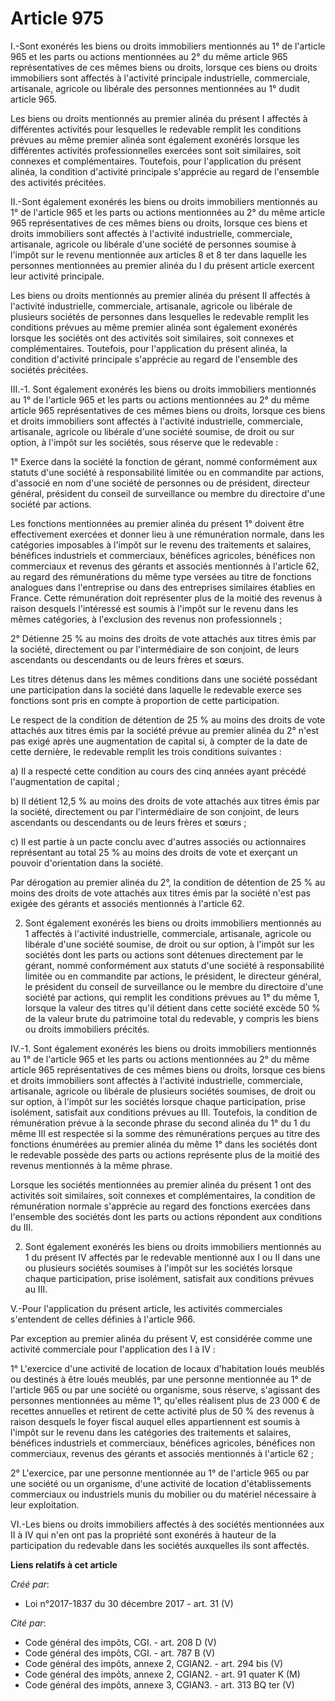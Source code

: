 # Article 975

I.-Sont exonérés les biens ou droits immobiliers mentionnés au 1° de l'article 965 et les parts ou actions mentionnées au 2°
du même article 965 représentatives de ces mêmes biens ou droits, lorsque ces biens ou droits immobiliers sont affectés à
l'activité principale industrielle, commerciale, artisanale, agricole ou libérale des personnes mentionnées au 1° dudit
article 965.

Les biens ou droits mentionnés au premier alinéa du présent I affectés à différentes activités pour lesquelles le redevable
remplit les conditions prévues au même premier alinéa sont également exonérés lorsque les différentes activités
professionnelles exercées sont soit similaires, soit connexes et complémentaires. Toutefois, pour l'application du présent
alinéa, la condition d'activité principale s'apprécie au regard de l'ensemble des activités précitées.

II.-Sont également exonérés les biens ou droits immobiliers mentionnés au 1° de l'article 965 et les parts ou actions
mentionnées au 2° du même article 965 représentatives de ces mêmes biens ou droits, lorsque ces biens et droits immobiliers
sont affectés à l'activité industrielle, commerciale, artisanale, agricole ou libérale d'une société de personnes soumise à
l'impôt sur le revenu mentionnée aux articles 8 et 8 ter dans laquelle les personnes mentionnées au premier alinéa du I du
présent article exercent leur activité principale.

Les biens ou droits mentionnés au premier alinéa du présent II affectés à l'activité industrielle, commerciale, artisanale,
agricole ou libérale de plusieurs sociétés de personnes dans lesquelles le redevable remplit les conditions prévues au même
premier alinéa sont également exonérés lorsque les sociétés ont des activités soit similaires, soit connexes et
complémentaires. Toutefois, pour l'application du présent alinéa, la condition d'activité principale s'apprécie au regard de
l'ensemble des sociétés précitées.

III.-1. Sont également exonérés les biens ou droits immobiliers mentionnés au 1° de l'article 965 et les parts ou actions
mentionnées au 2° du même article 965 représentatives de ces mêmes biens ou droits, lorsque ces biens et droits immobiliers
sont affectés à l'activité industrielle, commerciale, artisanale, agricole ou libérale d'une société soumise, de droit ou sur
option, à l'impôt sur les sociétés, sous réserve que le redevable :

1° Exerce dans la société la fonction de gérant, nommé conformément aux statuts d'une société à responsabilité limitée ou en
commandite par actions, d'associé en nom d'une société de personnes ou de président, directeur général, président du conseil
de surveillance ou membre du directoire d'une société par actions.

Les fonctions mentionnées au premier alinéa du présent 1° doivent être effectivement exercées et donner lieu à une
rémunération normale, dans les catégories imposables à l'impôt sur le revenu des traitements et salaires, bénéfices
industriels et commerciaux, bénéfices agricoles, bénéfices non commerciaux et revenus des gérants et associés mentionnés à
l'article 62, au regard des rémunérations du même type versées au titre de fonctions analogues dans l'entreprise ou dans des
entreprises similaires établies en France. Cette rémunération doit représenter plus de la moitié des revenus à raison
desquels l'intéressé est soumis à l'impôt sur le revenu dans les mêmes catégories, à l'exclusion des revenus non
professionnels ;

2° Détienne 25 % au moins des droits de vote attachés aux titres émis par la société, directement ou par l'intermédiaire de
son conjoint, de leurs ascendants ou descendants ou de leurs frères et sœurs.

Les titres détenus dans les mêmes conditions dans une société possédant une participation dans la société dans laquelle le
redevable exerce ses fonctions sont pris en compte à proportion de cette participation.

Le respect de la condition de détention de 25 % au moins des droits de vote attachés aux titres émis par la société prévue au
premier alinéa du 2° n'est pas exigé après une augmentation de capital si, à compter de la date de cette dernière, le
redevable remplit les trois conditions suivantes :

a) Il a respecté cette condition au cours des cinq années ayant précédé l'augmentation de capital ;

b) Il détient 12,5 % au moins des droits de vote attachés aux titres émis par la société, directement ou par l'intermédiaire
de son conjoint, de leurs ascendants ou descendants ou de leurs frères et sœurs ;

c) Il est partie à un pacte conclu avec d'autres associés ou actionnaires représentant au total 25 % au moins des droits de
vote et exerçant un pouvoir d'orientation dans la société.

Par dérogation au premier alinéa du 2°, la condition de détention de 25 % au moins des droits de vote attachés aux titres
émis par la société n'est pas exigée des gérants et associés mentionnés à l'article 62.

2. Sont également exonérés les biens ou droits immobiliers mentionnés au 1 affectés à l'activité industrielle, commerciale,
artisanale, agricole ou libérale d'une société soumise, de droit ou sur option, à l'impôt sur les sociétés dont les parts ou
actions sont détenues directement par le gérant, nommé conformément aux statuts d'une société à responsabilité limitée ou en
commandite par actions, le président, le directeur général, le président du conseil de surveillance ou le membre du
directoire d'une société par actions, qui remplit les conditions prévues au 1° du même 1, lorsque la valeur des titres qu'il
détient dans cette société excède 50 % de la valeur brute du patrimoine total du redevable, y compris les biens ou droits
immobiliers précités.

IV.-1. Sont également exonérés les biens ou droits immobiliers mentionnés au 1° de l'article 965 et les parts ou actions
mentionnées au 2° du même article 965 représentatives de ces mêmes biens ou droits, lorsque ces biens et droits immobiliers
sont affectés à l'activité industrielle, commerciale, artisanale, agricole ou libérale de plusieurs sociétés soumises, de
droit ou sur option, à l'impôt sur les sociétés lorsque chaque participation, prise isolément, satisfait aux conditions
prévues au III. Toutefois, la condition de rémunération prévue à la seconde phrase du second alinéa du 1° du 1 du même III
est respectée si la somme des rémunérations perçues au titre des fonctions énumérées au premier alinéa du même 1° dans les
sociétés dont le redevable possède des parts ou actions représente plus de la moitié des revenus mentionnés à la même phrase.

Lorsque les sociétés mentionnées au premier alinéa du présent 1 ont des activités soit similaires, soit connexes et
complémentaires, la condition de rémunération normale s'apprécie au regard des fonctions exercées dans l'ensemble des
sociétés dont les parts ou actions répondent aux conditions du III.

2. Sont également exonérés les biens ou droits immobiliers mentionnés au 1 du présent IV affectés par le redevable mentionné
aux I ou II dans une ou plusieurs sociétés soumises à l'impôt sur les sociétés lorsque chaque participation, prise isolément,
satisfait aux conditions prévues au III.

V.-Pour l'application du présent article, les activités commerciales s'entendent de celles définies à l'article 966.

Par exception au premier alinéa du présent V, est considérée comme une activité commerciale pour l'application des I à IV :

1° L'exercice d'une activité de location de locaux d'habitation loués meublés ou destinés à être loués meublés, par une
personne mentionnée au 1° de l'article 965 ou par une société ou organisme, sous réserve, s'agissant des personnes
mentionnées au même 1°, qu'elles réalisent plus de 23 000 € de recettes annuelles et retirent de cette activité plus de 50 %
des revenus à raison desquels le foyer fiscal auquel elles appartiennent est soumis à l'impôt sur le revenu dans les
catégories des traitements et salaires, bénéfices industriels et commerciaux, bénéfices agricoles, bénéfices non commerciaux,
revenus des gérants et associés mentionnés à l'article 62 ;

2° L'exercice, par une personne mentionnée au 1° de l'article 965 ou par une société ou un organisme, d'une activité de
location d'établissements commerciaux ou industriels munis du mobilier ou du matériel nécessaire à leur exploitation.

VI.-Les biens ou droits immobiliers affectés à des sociétés mentionnées aux II à IV qui n'en ont pas la propriété sont
exonérés à hauteur de la participation du redevable dans les sociétés auxquelles ils sont affectés.

**Liens relatifs à cet article**

_Créé par_:

  - Loi n°2017-1837 du 30 décembre 2017 - art. 31 (V)

_Cité par_:

  - Code général des impôts, CGI. - art. 208 D (V)
  - Code général des impôts, CGI. - art. 787 B (V)
  - Code général des impôts, annexe 2, CGIAN2. - art. 294 bis (V)
  - Code général des impôts, annexe 2, CGIAN2. - art. 91 quater K (M)
  - Code général des impôts, annexe 3, CGIAN3. - art. 313 BQ ter (V)
